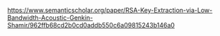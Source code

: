 https://www.semanticscholar.org/paper/RSA-Key-Extraction-via-Low-Bandwidth-Acoustic-Genkin-Shamir/962ffb68cd2b0cd0addb550c6a09815243b146a0